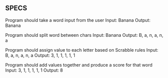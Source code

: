 ## SPECS
Program should take a word input from the user
Input: Banana
Output: Banana

Program should split word between chars
Input: Banana
Output: B, a, n, a, n, a

Program should assign value to each letter based on Scrabble rules
Input: B, a, n, a, n, a
Output: 3, 1, 1, 1, 1, 1

Program should add values together and produce a score for that word
Input: 3, 1, 1, 1, 1, 1
Output: 8
